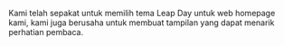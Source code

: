 Kami telah sepakat untuk memilih tema Leap Day untuk web homepage kami, kami juga berusaha untuk membuat tampilan yang dapat menarik perhatian pembaca.
